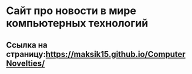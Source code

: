 # Сайт про новости в мире компьютерных технологий

## Ссылка на страницу:https://maksik15.github.io/ComputerNovelties/